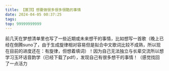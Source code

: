 ```yaml
---
title: 【置顶】想要做很多很多很酷的事情
date: 2024-04-05 00:37:25
tags:
top: 99999999999
---
```

前几天在梦想清单里也写了一些近期或未来想干的事情，比如想写一首歌（晚上已经在倒腾suno了，由于生成旋律相对容易但是拟合中文歌词比较不成熟，所以现在目前的进度还在：有旋律，但想着填词）！因为自己无法独立与长辈交流所以想学习玉环话音韵学（已经下载了pdf），发现自己有很多想干的事情！（感觉找回了一点活力